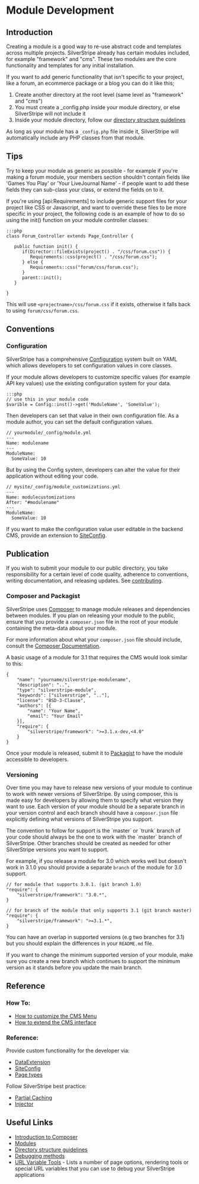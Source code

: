 # Module Development

## Introduction

Creating a module is a good way to re-use abstract code and templates across
multiple projects. SilverStripe already has certain modules included, for
example "framework" and "cms". These two modules are the core functionality and
templates for any initial installation.

If you want to add generic functionality that isn't specific to your
project, like a forum, an ecommerce package or a blog you can do it like this;

1.  Create another directory at the root level (same level as "framework" and
"cms")
2.  You must create a _config.php inside your module directory, or else
SilverStripe will not include it
3.  Inside your module directory, follow our [directory structure guidelines](/topics/directory-structure#module_structure)

As long as your module has a `_config.php` file inside it, SilverStripe will
automatically include any PHP classes from that module.

## Tips

Try to keep your module as generic as possible - for example if you're making a
forum module, your members section shouldn't contain fields like 'Games You
Play' or 'Your LiveJournal Name' - if people want to add these fields they can
sub-class your class, or extend the fields on to it.

If you're using [api:Requirements] to include generic support files for your project
like CSS or Javascript, and want to override these files to be more specific in
your project, the following code is an example of how to do so using the init()
function on your module controller classes:

	:::php
	class Forum_Controller extends Page_Controller {
	
	   public function init() {
	      if(Director::fileExists(project() . "/css/forum.css")) {
	         Requirements::css(project() . "/css/forum.css");
	      } else {
	         Requirements::css("forum/css/forum.css");
	      }
	      parent::init();	
	   }
	
	}


This will use `<projectname>/css/forum.css` if it exists, otherwise it falls
back to using `forum/css/forum.css`.

## Conventions

### Configuration

SilverStripe has a comprehensive [Configuration](/topics/configuration) system
built on YAML which allows developers to set configuration values in core
classes.

If your module allows developers to customize specific values (for example API
key values) use the existing configuration system for your data.

	:::php
	// use this in your module code
	$varible = Config::inst()->get('ModuleName', 'SomeValue');

Then developers can set that value in their own configuration file. As a module
author, you can set the default configuration values.

	// yourmodule/_config/module.yml
	---
	Name: modulename
	---
	ModuleName:
	  SomeValue: 10

But by using the Config system, developers can alter the value for their
application without editing your code.

	// mysite/_config/module_customizations.yml
	---
	Name: modulecustomizations
	After: "#modulename"
	---
	ModuleName:
	  SomeValue: 10

If you want to make the configuration value user editable in the backend CMS,
provide an extension to [SiteConfig](/reference/siteconfig).

## Publication

If you wish to submit your module to our public directory, you take
responsibility for a certain level of code quality, adherence to conventions,
writing documentation, and releasing updates. See
[contributing](/misc/contributing).

### Composer and Packagist

SilverStripe uses [Composer](/installation/composer/) to manage module releases
and dependencies between modules. If you plan on releasing your module to the
public, ensure that you provide a `composer.json` file in the root of your
module containing the meta-data about your module.

For more information about what your `composer.json` file should include,
consult the [Composer Documentation](http://getcomposer.org/doc/01-basic-usage.md).

A basic usage of a module for 3.1 that requires the CMS would look similar to
this:

	{
		"name": "yourname/silverstripe-modulename",
		"description": "..",
		"type": "silverstripe-module",
		"keywords": ["silverstripe", ".."],
		"license": "BSD-3-Clause",
		"authors": [{
			"name": "Your Name",
			"email": "Your Email"
		}],
		"require": {
			"silverstripe/framework": ">=3.1.x-dev,<4.0"
		}
	}


Once your module is released, submit it to [Packagist](https://packagist.org/)
to have the module accessible to developers.

### Versioning

Over time you may have to release new versions of your module to continue to
work with newer versions of SilverStripe. By using composer, this is made easy
for developers by allowing them to specify what version they want to use. Each
version of your module should be a separate branch in your version control and
each branch should have a `composer.json` file explicitly defining what versions
of SilverStripe you support.

<div class="notice" markdown='1'>
The convention to follow for support is the `master` or `trunk` branch of your
code should always be the one to work with the `master` branch of SilverStripe.
Other branches should be created as needed for other SilverStripe versions you
want to support.
</div>

For example, if you release a module for 3.0 which works well but doesn't work
in 3.1.0 you should provide a separate `branch` of the module for 3.0 support.

	// for module that supports 3.0.1. (git branch 1.0)
	"require": {
		"silverstripe/framework": "3.0.*",
	}

	// for branch of the module that only supports 3.1 (git branch master)
	"require": {
		"silverstripe/framework": ">=3.1.*",
	}

You can have an overlap in supported versions (e.g two branches for 3.1) but you
should explain the differences in your `README.md` file.

If you want to change the minimum supported version of your module, make sure
you create a new branch which continues to support the minimum version as it
stands before you update the main branch.


## Reference

### How To:

*  [How to customize the CMS Menu](/howto/customize-cms-menu)
*  [How to extend the CMS interface](/howto/extend-cms-interface)

### Reference:

Provide custom functionality for the developer via:

*  [DataExtension](/reference/dataextension)
*  [SiteConfig](/reference/siteconfig)
*  [Page types](/topics/page-types)

Follow SilverStripe best practice:

*  [Partial Caching](/reference/partial-caching)
*  [Injector](/reference/injector)

## Useful Links

*  [Introduction to Composer](http://getcomposer.org/doc/00-intro.md)
*  [Modules](modules)
*  [Directory structure guidelines](/topics/directory-structure#module_structure)
*  [Debugging methods](/topics/debugging)
*  [URL Variable Tools](/reference/urlvariabletools) - Lists a number of page options, rendering tools or special URL variables that you can use to debug your SilverStripe applications
